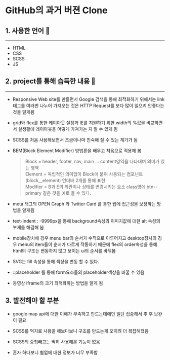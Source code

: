 # GitHub의 과거 버젼 Clone

## 1. 사용한 언어 📘

---

- HTML
- CSS
- SCSS
- JS

## 2. project를 통해 습득한 내용 📗

---

- Responsive Web site를 만들면서 Google 검색을 통해 최적화하기 위해서는 link태그를 여러번 나누어 가져오는 것은 HTTP Request를 보다 많이 일으켜 안좋다는 것을 알게됨

- grid와 flex를 통한 레이아웃 설정과 IE를 지원하기 위한 width의 %값을 비교하면서 실생활에 레이아웃을 어떻게 가져가는 지 알 수 있게 됨

- SCSS를 처음 사용해보면서 조금이나마 친숙해 질 수 있는 계기가 됨

- BEM(Block Element Modifier) 방법론을 배우고 처음으로 적용해 봄

  > Block = header, footer, nav, main ... content영역을 나타내며 의미가 있는 영역 <br>
  > Element = 독립적인 의미없이 Block에 붙여 사용되는 컴포넌트 (block\_\_element) 언더바 2개를 통해 표현<br>
  > Modifier = B과 E의 외관이나 상태를 변경시키는 요소
  > class명에 btn--primary 같은 것을 예로 들 수 있다.

- meta 태그의 OPEN Graph 와 Twitter Card 를 통한 웹에 접근성을 보장하는 방법을 알게됨
- text-indent : -9999px을 통해 background속성의 이미지값에 대한 alt 속성의 부재를 해결해 봄
- mobile장치에 경우 menu bar의 순서가 수직으로 이루어지고 desktop장치의 경우 menu의 item들이 순서가 다르게 작동하기 때문에 flex의 order속성을 통해 html의 구조는 변동하지 않고 보이는 ui의 순서를 바꿔봄
- SVG는 fill 속성을 통해 색상을 변동 할 수 있다.
- ::placeholder 를 통해 form요소들의 placeholder색상을 바꿀 수 있음
- 동영상 iframe의 크기 최적화하는 방법을 알게 됨

## 3. 발전해야 할 부분

- google map api에 대한 이해가 부족하고 만드는데에만 일단 집중해서 추 후 보완이 필요

- SCSS를 억지로 사용을 해보다보니 구조를 만드는게 오히려 더 복잡해졌음

- SCSS의 중첩빼고는 딱히 사용해본 기능이 없음

- 혼자 하다보니 협업에 대한 정보가 너무 부족함
